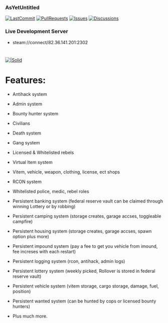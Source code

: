 
### AsYetUntitled

[![LastCommit](https://img.shields.io/github/last-commit/Ni1kko/Framework.svg?style=plastic)](https://github.com/Ni1kko/Framework/commits) 
[![PullRequests](https://img.shields.io/github/issues-pr/ExtremoDevTeam/Framework.svg?style=plastic)](https://github.com/Ni1kko/Framework/pulls) 
[![Issues](https://img.shields.io/github/issues/Ni1kko/Framework)](https://github.com/Ni1kko/Framework/issues)
[![Discussions](https://img.shields.io/github/discussions/Ni1kko/Framework)](https://github.com/Ni1kko/Framework/discussions)

### Live Development Server
  - steam://connect/82.36.141.201:2302
# 

[![|Solid](https://i.imgur.com/gGC2TNF.png)](https://github.com/AsYetUntitled/Framework/)

# Features:
  - Antihack system
  - Admin system
  - Bounty hunter system
  - Civilians
  - Death system
  - Gang system
  - Licensed & Whitelisted rebels
  - Virtual Item system
  - Vitem, vehicle, weapon, clothing, license, ect shops
  - RCON system
  - Whitelisted police, medic, rebel roles
  - Persistent banking system (federal reserve vault can be claimed through winning Lottery or by robbing)
  - Persistent camping system (storage creates, garage accses, toggleable campfire)
  - Persistent housing system (storage creates, garage accses, spawn option plus more)
  - Persistent impound system (pay a fee to get you vehicle from imound, fee increses with each restart)
  - Persistent logging system (rcon, antihack, admin logs)
  - Persistent lottery system (weekly picked, Rollover is stored in federal reserve vault)
  - Persistent vehicle system (vitem storage, cargo storage, damage, fuel, position)
  - Persistent wanted system (can be hunted by cops or licensed bounty hunters)
  
  - Plus much more.
